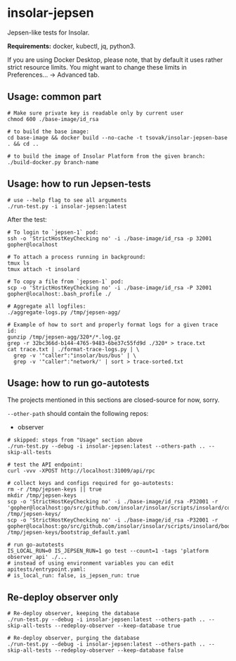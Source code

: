 # insolar-jepsen

Jepsen-like tests for Insolar.

**Requirements:** docker, kubectl, jq, python3.

If you are using Docker Desktop, please note, that by default it uses rather strict resource limits. You might want to change these limits in Preferences... -> Advanced tab.

## Usage: common part

```
# Make sure private key is readable only by current user
chmod 600 ./base-image/id_rsa

# to build the base image:
cd base-image && docker build --no-cache -t tsovak/insolar-jepsen-base . && cd ..

# to build the image of Insolar Platform from the given branch:
./build-docker.py branch-name
```

## Usage: how to run Jepsen-tests

```
# use --help flag to see all arguments
./run-test.py -i insolar-jepsen:latest
```

After the test:

```
# To login to `jepsen-1` pod:
ssh -o 'StrictHostKeyChecking no' -i ./base-image/id_rsa -p 32001 gopher@localhost

# To attach a process running in background:
tmux ls
tmux attach -t insolard

# To copy a file from `jepsen-1` pod:
scp -o 'StrictHostKeyChecking no' -i ./base-image/id_rsa -P 32001 gopher@localhost:.bash_profile ./

# Aggregate all logfiles:
./aggregate-logs.py /tmp/jepsen-agg/

# Example of how to sort and properly format logs for a given trace id:
gunzip /tmp/jepsen-agg/320*/*.log.gz
grep -r 32bc366d-b144-4765-9483-6be37c55fd9d ./320* > trace.txt
cat trace.txt | ./format-trace-logs.py | \
  grep -v '"caller":"insolar/bus/bus' | \
  grep -v '"caller":"network/' | sort > trace-sorted.txt
```

## Usage: how to run go-autotests

The projects mentioned in this sections are closed-source for now, sorry.

`--other-path` should contain the following repos:

* observer

```
# skipped: steps from "Usage" section above
./run-test.py --debug -i insolar-jepsen:latest --others-path .. --skip-all-tests

# test the API endpoint:
curl -vvv -XPOST http://localhost:31009/api/rpc

# collect keys and configs required for go-autotests:
rm -r /tmp/jepsen-keys || true
mkdir /tmp/jepsen-keys
scp -o 'StrictHostKeyChecking no' -i ./base-image/id_rsa -P32001 -r 'gopher@localhost:go/src/github.com/insolar/insolar/scripts/insolard/configs/migration_*_member_keys.json' /tmp/jepsen-keys/
scp -o 'StrictHostKeyChecking no' -i ./base-image/id_rsa -P32001 -r gopher@localhost:go/src/github.com/insolar/insolar/scripts/insolard/bootstrap.yaml /tmp/jepsen-keys/bootstrap_default.yaml

# run go-autotests
IS_LOCAL_RUN=0 IS_JEPSEN_RUN=1 go test --count=1 -tags 'platform observer_api' ./...
# instead of using environment variables you can edit apitests/entrypoint.yaml:
# is_local_run: false, is_jepsen_run: true
```

## Re-deploy observer only

```
# Re-deploy observer, keeping the database
./run-test.py --debug -i insolar-jepsen:latest --others-path .. --skip-all-tests --redeploy-observer --keep-database true

# Re-deploy observer, purging the database
./run-test.py --debug -i insolar-jepsen:latest --others-path .. --skip-all-tests --redeploy-observer --keep-database false
```
